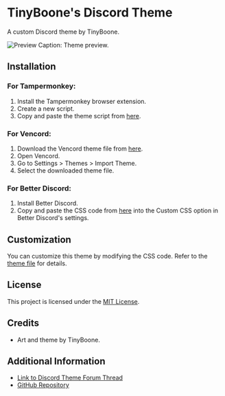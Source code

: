 # TinyBoone's Discord Theme

A custom Discord theme by TinyBoone.

![Preview](https://example.com/preview.gif)
Caption: Theme preview.

## Installation

### For Tampermonkey:

1. Install the Tampermonkey browser extension.
2. Create a new script.
3. Copy and paste the theme script from [here](https://github.com/tinyboone/bloodborn/blob/main/bloodborn%20v2%20web%20ver).

### For Vencord:

1. Download the Vencord theme file from [here](https://github.com/tinyboone/bloodborn/blob/main/Blood%20Born%20V2.css).
2. Open Vencord.
3. Go to Settings > Themes > Import Theme.
4. Select the downloaded theme file.

### For Better Discord:

1. Install Better Discord.
2. Copy and paste the CSS code from [here](https://github.com/tinyboone/bloodborn/blob/main/Blood%20Born%20V2.css) into the Custom CSS option in Better Discord's settings.

## Customization

You can customize this theme by modifying the CSS code. Refer to the [theme file](https://github.com/tinyboone/bloodborn/blob/main/Blood%20Born%20V2.css) for details.

## License

This project is licensed under the [MIT License](link-to-license-file).

## Credits

- Art and theme by TinyBoone.

## Additional Information

- [Link to Discord Theme Forum Thread](link-to-forum-thread)
- [GitHub Repository](https://github.com/tinyboone/bloodborn)
